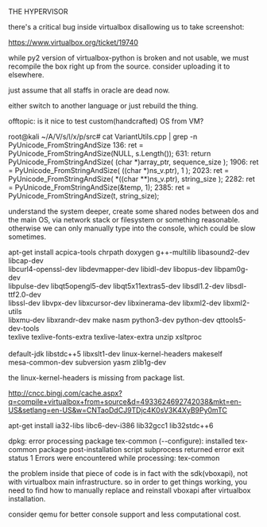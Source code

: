 THE HYPERVISOR

there's a critical bug inside virtualbox disallowing us to take screenshot:

https://www.virtualbox.org/ticket/19740

while py2 version of virtualbox-python is broken and not usable, we must recompile the box right up from the source. consider uploading it to elsewhere.

just assume that all staffs in oracle are dead now.

either switch to another language or just rebuild the thing.

offtopic: is it nice to test custom(handcrafted) OS from VM?

root@kali ~/A/V/s/l/x/p/src# cat VariantUtils.cpp  | grep -n PyUnicode_FromStringAndSize
136:                    ret = PyUnicode_FromStringAndSize(NULL, s.Length());
631:            return PyUnicode_FromStringAndSize( (char *)array_ptr, sequence_size );
1906:           ret = PyUnicode_FromStringAndSize( ((char *)ns_v.ptr), 1 );
2023:                   ret = PyUnicode_FromStringAndSize( *((char **)ns_v.ptr), string_size );
2282:           ret = PyUnicode_FromStringAndSize(&temp, 1);
2385:                   ret = PyUnicode_FromStringAndSize(t, string_size);

understand the system deeper, create some shared nodes between dos and the main OS, via network stack or filesystem or something reasonable. otherwise we can only manually type into the console, which could be slow sometimes.

apt-get install acpica-tools chrpath doxygen g++-multilib libasound2-dev libcap-dev \
        libcurl4-openssl-dev libdevmapper-dev libidl-dev libopus-dev libpam0g-dev \
        libpulse-dev libqt5opengl5-dev libqt5x11extras5-dev libsdl1.2-dev libsdl-ttf2.0-dev \
        libssl-dev libvpx-dev libxcursor-dev libxinerama-dev libxml2-dev libxml2-utils \
        libxmu-dev libxrandr-dev make nasm python3-dev python-dev qttools5-dev-tools \
        texlive texlive-fonts-extra texlive-latex-extra unzip xsltproc \
        \
        default-jdk libstdc++5 libxslt1-dev linux-kernel-headers makeself \
        mesa-common-dev subversion yasm zlib1g-dev

the linux-kernel-headers is missing from package list.

http://cncc.bingj.com/cache.aspx?q=compile+virtualbox+from+source&d=4933624692742038&mkt=en-US&setlang=en-US&w=CNTaoDdCJ9TDjc4K0sV3K4XyB9Py0mTC

apt-get install ia32-libs libc6-dev-i386 lib32gcc1 lib32stdc++6

dpkg: error processing package tex-common (--configure):
 installed tex-common package post-installation script subprocess returned error exit status 1
Errors were encountered while processing:
 tex-common

the problem inside that piece of code is in fact with the sdk(vboxapi), not with virtualbox main infrastructure. so in order to get things working, you need to find how to manually replace and reinstall vboxapi after virtualbox installation.

consider qemu for better console support and less computational cost.
